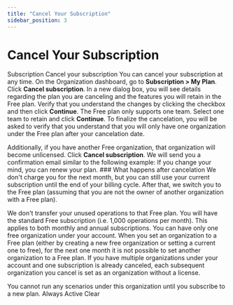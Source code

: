 ```yaml
---
title: "Cancel Your Subscription"
sidebar_position: 3
---
```


# Cancel Your Subscription

Subscription Cancel your subscription You can cancel your subscription at any time. On the Organization dashboard, go to **Subscription > My Plan**. Click **Cancel subscription**. In a new dialog box, you will see details regarding the plan you are canceling and the features you will retain in the Free plan. Verify that you understand the changes by clicking the checkbox and then click **Continue**. The Free plan only supports one team. Select one team to retain and click **Continue**. To finalize the cancelation, you will be asked to verify that you understand that you will only have one organization under the Free plan after your cancelation date.

Additionally, if you have another Free organization, that organization will become unlicensed. Click **Cancel subscription**. We will send you a confirmation email similar to the following example: If you change your mind, you can renew your plan. ### What happens after cancelation We don't charge you for the next month, but you can still use your current subscription until the end of your billing cycle. After that, we switch you to the Free plan (assuming that you are not the owner of another organization with a Free plan).

We don't transfer your unused operations to that Free plan. You will have the standard Free subscription (i.e. 1,000 operations per month). This applies to both monthly and annual subscriptions. You can have only one free organization under your account. When you set an organization to a Free plan (either by creating a new free organization or setting a current one to free), for the next one month it is not possible to set another organization to a Free plan. If you have multiple organizations under your account and one subscription is already canceled, each subsequent organization you cancel is set as an organization without a license.

You cannot run any scenarios under this organization until you subscribe to a new plan. Always Active Clear